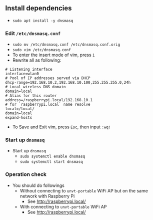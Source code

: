 ## Install dependencies

- `sudo apt install -y dnsmasq`

### Edit `/etc/dnsmasq.conf`

- `sudo mv /etc/dnsmasq.conf /etc/dnsmasq.conf.orig`
- `sudo vim /etc/dnsmasq.conf`
- To enter the insert mode of vim, press `i`
- Rewrite all as following:

```
# Listening interface
interface=wlan0
# Pool of IP addresses served via DHCP
dhcp-range=192.168.10.2,192.168.10.100,255.255.255.0,24h
# Local wireless DNS domain
domain=local
# Alias for this router
address=/raspberrypi.local/192.168.10.1
# for `raspberrypi.local` name resolve
local=/local/
domain=local
expand-hosts
```

- To Save and Exit vim, press `Esc`, then input `:wq!`

### Start up `dnsmasq`

- Start up `dnsmasq`
  - `sudo systemctl enable dnsmasq`
  - `sudo systemctl start dnsmasq`

### Operation check

- You should do followings
  - Without connecting to `unvt-portable` WiFi AP but on the same network with Raspberry Pi
    - See http://raspberrypi.local/
  - With connecting to `unvt-portable` WiFi AP
    - See http://raspberrypi.local/
